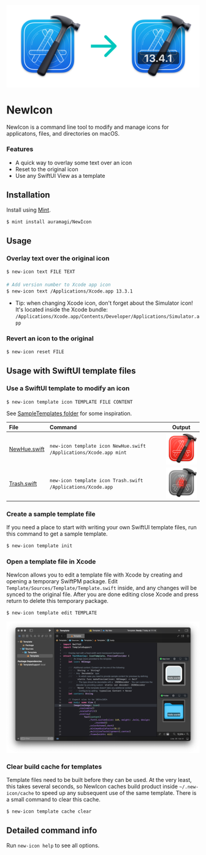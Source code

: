<p align=center><img width=750 src=./Assets/Header.png></p>

# NewIcon

NewIcon is a command line tool to modify and manage icons for applicatons, files, and directories on macOS.

### Features

- A quick way to overlay some text over an icon 
- Reset to the original icon
- Use any SwiftUI View as a template

## Installation

Install using [Mint](https://github.com/yonaskolb/Mint).
```sh
$ mint install auramagi/NewIcon
```

## Usage

### Overlay text over the original icon
```sh
$ new-icon text FILE TEXT

# Add version number to Xcode app icon
$ new-icon text /Applications/Xcode.app 13.3.1
```
  - Tip: when changing Xcode icon, don't forget about the Simulator icon! It's located inside the Xcode bundle: `/Applications/Xcode.app/Contents/Developer/Applications/Simulator.app`

### Revert an icon to the original
```sh
$ new-icon reset FILE
```

## Usage with SwiftUI template files

### Use a SwiftUI template to modify an icon
```sh
$ new-icon template icon TEMPLATE FILE CONTENT
```

See [SampleTemplates folder](./SampleTemplates) for some inspiration.

| File | Command | Output |
|:--|:--|---|
| [NewHue.swift](./SampleTemplates/NewHue.swift) | `new-icon template icon NewHue.swift /Applications/Xcode.app mint` | <img width=128 src=./Assets/NewHueSample.png> |
| [Trash.swift](./SampleTemplates/Trash.swift) | `new-icon template icon Trash.swift /Applications/Xcode.app` | <img width=128 src=./Assets/TrashSample.png> |
 
### Create a sample template file

If you need a place to start with writing your own SwiftUI template files, run this command to get a sample template.

```sh
$ new-icon template init
```

### Open a template file in Xcode

NewIcon allows you to edit a template file with Xcode by creating and opening a temporary SwiftPM package. Edit `Template/Sources/Template/Template.swift` inside, and any changes will be synced to the original file. After you are done editing close Xcode and press return to delete this temporary package. 

```sh
$ new-icon template edit TEMPLATE
```

![Editing the sample template](./Assets/TemplateEdit.png)


### Clear build cache for templates

Template files need to be built before they can be used. At the very least, this takes several seconds, so NewIcon caches build product inside `~/.new-icon/cache` to speed up any subsequent use of the same template. There is a small command to clear this cache.

```sh
$ new-icon template cache clear
```

## Detailed command info

Run `new-icon help` to see all options.
